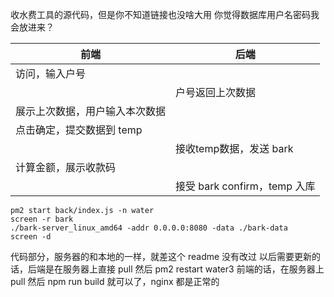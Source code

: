 收水费工具的源代码，但是你不知道链接也没啥大用
你觉得数据库用户名密码我会放进来？

|前端                             |后端                          |
| --------------- | --------------- |
|访问，输入户号                   |                              |
|                                 |户号返回上次数据              |
|展示上次数据，用户输入本次数据   |                              |
|点击确定，提交数据到 temp        |                              |
|                                 |接收temp数据，发送 bark       |
|计算金额，展示收款码             |                              |
|                                 |接受 bark confirm，temp 入库  |
```shell
pm2 start back/index.js -n water
screen -r bark
./bark-server_linux_amd64 -addr 0.0.0.0:8080 -data ./bark-data
screen -d
```

代码部分，服务器的和本地的一样，就差这个 readme 没有改过
以后需要更新的话，后端是在服务器上直接 pull 然后 pm2 restart water3
前端的话，在服务器上 pull 然后 npm run build 就可以了，nginx 都是正常的

